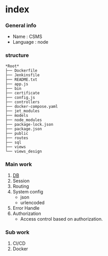 # index

### General info

- Name      : CSMS
- Language  : node

### structure

```
*Root*
├── Dockerfile
├── Jenkinsfile
├── README.txt
├── app.js
├── bin
├── certificate
├── config.js
├── controllers
├── docker-compose.yaml
├── jet_modules
├── models
├── node_modules
├── package-lock.json
├── package.json
├── public
├── routes
├── sql
├── views
└── views_design
```

### Main work

1. [DB]()
2. Session
3. Routing
4. System config
   - json
   - urlencoded
5. Error Handle
6. Authorization
   - Access control based on authorization.
  
### Sub work

1. CI/CD
2. Docker